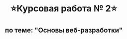 <h1 align="center">&#11088Курсовая работа № 2&#11088</h1>
<h2 align="center">по теме: "Основы веб-разработки"</h2>
